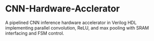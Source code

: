 # CNN-Hardware-Acclerator
A pipelined CNN inference hardware accelerator in Verilog HDL implementing parallel convolution, ReLU, and max pooling with SRAM interfacing and FSM control.
